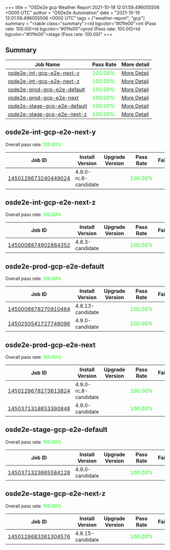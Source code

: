 +++
title = "OSDe2e gcp Weather Report 2021-10-19 12:01:59.496055506 +0000 UTC"
author = "OSDe2e Automation"
date = "2021-10-19 12:01:59.496055506 +0000 UTC"
tags = ["weather-report", "gcp"]
summary = "<table class=\"summary\"><tr><td bgcolor=\"#01fe00\"></td><td>int (Pass rate: 100.00)</td></tr><tr><td bgcolor=\"#01fe00\"></td><td>prod (Pass rate: 100.00)</td></tr><tr><td bgcolor=\"#01fe00\"></td><td>stage (Pass rate: 100.00)</td></tr></table>"
+++
## Summary

| Job Name | Pass Rate | More detail |
|----------|-----------|-------------|
|[osde2e-int-gcp-e2e-next-y](https://prow.ci.openshift.org/?job=osde2e-int-gcp-e2e-next-y)| <span style="color:#01fe00;">100.00%</span>|[More Detail](#osde2e-int-gcp-e2e-next-y)|
|[osde2e-int-gcp-e2e-next-z](https://prow.ci.openshift.org/?job=osde2e-int-gcp-e2e-next-z)| <span style="color:#01fe00;">100.00%</span>|[More Detail](#osde2e-int-gcp-e2e-next-z)|
|[osde2e-prod-gcp-e2e-default](https://prow.ci.openshift.org/?job=osde2e-prod-gcp-e2e-default)| <span style="color:#01fe00;">100.00%</span>|[More Detail](#osde2e-prod-gcp-e2e-default)|
|[osde2e-prod-gcp-e2e-next](https://prow.ci.openshift.org/?job=osde2e-prod-gcp-e2e-next)| <span style="color:#01fe00;">100.00%</span>|[More Detail](#osde2e-prod-gcp-e2e-next)|
|[osde2e-stage-gcp-e2e-default](https://prow.ci.openshift.org/?job=osde2e-stage-gcp-e2e-default)| <span style="color:#01fe00;">100.00%</span>|[More Detail](#osde2e-stage-gcp-e2e-default)|
|[osde2e-stage-gcp-e2e-next-z](https://prow.ci.openshift.org/?job=osde2e-stage-gcp-e2e-next-z)| <span style="color:#01fe00;">100.00%</span>|[More Detail](#osde2e-stage-gcp-e2e-next-z)|



## osde2e-int-gcp-e2e-next-y

Overall pass rate: <span style="color:#01fe00;">100.00%</span>

| Job ID | Install Version | Upgrade Version | Pass Rate | Failures |
|--------|-----------------|-----------------|-----------|----------|
[1450129673240449024](https://prow.ci.openshift.org/view/gs/origin-ci-test/logs/osde2e-int-gcp-e2e-next-y/1450129673240449024) | 4.9.0-rc.8-candidate |  | <span style="color:#01fe00;">100.00%</span>|



## osde2e-int-gcp-e2e-next-z

Overall pass rate: <span style="color:#01fe00;">100.00%</span>

| Job ID | Install Version | Upgrade Version | Pass Rate | Failures |
|--------|-----------------|-----------------|-----------|----------|
[1450008874902884352](https://prow.ci.openshift.org/view/gs/origin-ci-test/logs/osde2e-int-gcp-e2e-next-z/1450008874902884352) | 4.8.3-candidate |  | <span style="color:#01fe00;">100.00%</span>|



## osde2e-prod-gcp-e2e-default

Overall pass rate: <span style="color:#01fe00;">100.00%</span>

| Job ID | Install Version | Upgrade Version | Pass Rate | Failures |
|--------|-----------------|-----------------|-----------|----------|
[1450008878270910464](https://prow.ci.openshift.org/view/gs/origin-ci-test/logs/osde2e-prod-gcp-e2e-default/1450008878270910464) | 4.8.13-candidate |  | <span style="color:#01fe00;">100.00%</span>|
[1450250541727748096](https://prow.ci.openshift.org/view/gs/origin-ci-test/logs/osde2e-prod-gcp-e2e-default/1450250541727748096) | 4.9.0-candidate |  | <span style="color:#01fe00;">100.00%</span>|



## osde2e-prod-gcp-e2e-next

Overall pass rate: <span style="color:#01fe00;">100.00%</span>

| Job ID | Install Version | Upgrade Version | Pass Rate | Failures |
|--------|-----------------|-----------------|-----------|----------|
[1450129678273613824](https://prow.ci.openshift.org/view/gs/origin-ci-test/logs/osde2e-prod-gcp-e2e-next/1450129678273613824) | 4.9.0-rc.8-candidate |  | <span style="color:#01fe00;">100.00%</span>|
[1450371318653390848](https://prow.ci.openshift.org/view/gs/origin-ci-test/logs/osde2e-prod-gcp-e2e-next/1450371318653390848) | 4.9.0-candidate |  | <span style="color:#01fe00;">100.00%</span>|



## osde2e-stage-gcp-e2e-default

Overall pass rate: <span style="color:#01fe00;">100.00%</span>

| Job ID | Install Version | Upgrade Version | Pass Rate | Failures |
|--------|-----------------|-----------------|-----------|----------|
[1450371323665584128](https://prow.ci.openshift.org/view/gs/origin-ci-test/logs/osde2e-stage-gcp-e2e-default/1450371323665584128) | 4.9.0-candidate |  | <span style="color:#01fe00;">100.00%</span>|



## osde2e-stage-gcp-e2e-next-z

Overall pass rate: <span style="color:#01fe00;">100.00%</span>

| Job ID | Install Version | Upgrade Version | Pass Rate | Failures |
|--------|-----------------|-----------------|-----------|----------|
[1450129683361304576](https://prow.ci.openshift.org/view/gs/origin-ci-test/logs/osde2e-stage-gcp-e2e-next-z/1450129683361304576) | 4.8.15-candidate |  | <span style="color:#01fe00;">100.00%</span>|




